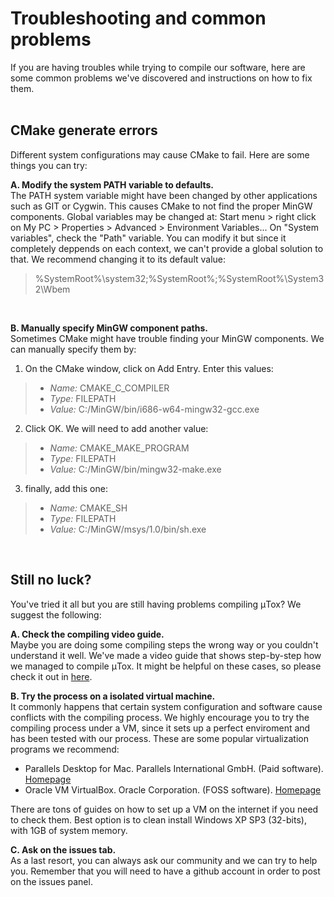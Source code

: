 # Troubleshooting and common problems

If you are having troubles while trying to compile our software, here are some common problems we've discovered and instructions on how to fix them.
<br />
<br />

## CMake generate errors

Different system configurations may cause CMake to fail. Here are some things you can try:

**A. Modify the system PATH variable to defaults.** <br />
The PATH system variable might have been changed by other applications such as GIT or Cygwin. This causes CMake to not find the proper MinGW components. Global variables may be changed at:
Start menu > right click on My PC > Properties > Advanced > Environment Variables...
On "System variables", check the "Path" variable. You can modify it but since it completely deppends on each context, we can't provide a global solution to that. 
We recommend changing it to its default value:
> %SystemRoot%\system32;%SystemRoot%;%SystemRoot%\System32\Wbem
<br />

**B. Manually specify MinGW component paths.** <br />
Sometimes CMake might have trouble finding your MinGW components. We can manually specify them by:
1. On the CMake window, click on Add Entry. Enter this values:

> - *Name:* CMAKE_C_COMPILER
> - *Type:* FILEPATH
> - *Value:* C:/MinGW/bin/i686-w64-mingw32-gcc.exe

2. Click OK. We will need to add another value:

> - *Name:* CMAKE_MAKE_PROGRAM
> - *Type:* FILEPATH
> - *Value:* C:/MinGW/bin/mingw32-make.exe

3. finally, add this one:

> - *Name:* CMAKE_SH
> - *Type:* FILEPATH
> - *Value:* C:/MinGW/msys/1.0/bin/sh.exe
<br />

## Still no luck?

You've tried it all but you are still having problems compiling μTox? We suggest the following:

**A. Check the compiling video guide.** <br />
Maybe you are doing some compiling steps the wrong way or you couldn't understand it well.
We've made a video guide that shows step-by-step how we managed to compile μTox. 
It might be helpful on these cases, so please check it out in [here](https://github.com/blueclouds8666/uTox_XP/raw/files/help/compiling.mp4).


**B. Try the process on a isolated virtual machine.** <br />
It commonly happens that certain system configuration and software cause conflicts with the compiling process.
We highly encourage you to try the compiling process under a VM, since it sets up a perfect enviroment and has been tested with our process.
These are some popular virtualization programs we recommend:

- Parallels Desktop for Mac. Parallels International GmbH. (Paid software). [Homepage](https://www.parallels.com/products/desktop/)
- Oracle VM VirtualBox. Oracle Corporation. (FOSS software). [Homepage](https://www.virtualbox.org)
 
There are tons of guides on how to set up a VM on the internet if you need to check them.
Best option is to clean install Windows XP SP3 (32-bits), with 1GB of system memory.


**C. Ask on the issues tab.** <br />
As a last resort, you can always ask our community and we can try to help you.
Remember that you will need to have a github account in order to post on the issues panel.
<br />

